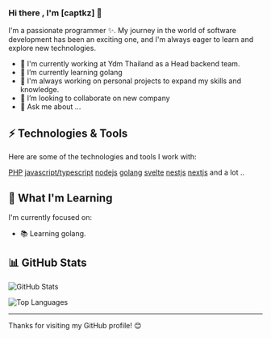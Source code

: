 ### Hi there , I'm [captkz] 👋

I'm a passionate programmer ✨. My journey in the world of software development has been an exciting one, and I'm always eager to learn and explore new technologies.

- 💼 I'm currently working at Ydm Thailand as a Head backend team.
- 🌱 I’m currently learning golang
- 🚀 I'm always working on personal projects to expand my skills and knowledge.
- 👯 I’m looking to collaborate on new company
- 💬 Ask me about ...

## ⚡ Technologies & Tools

Here are some of the technologies and tools I work with:

[PHP](https://www.php.net)
[javascript/typescript](https://www.typescriptlang.org)
[nodejs](https://nodejs.org)
[golang](https://go.dev)
[svelte](https://svelte.dev)
[nestjs](https://nestjs.com)
[nextjs](https://nextjs.org)
and a lot ..

## 🌱 What I'm Learning

I'm currently focused on:

- 📚 Learning golang.

## 📊 GitHub Stats

![GitHub Stats](https://github-readme-stats.vercel.app/api?username=captainkie&show_icons=true&count_private=true)

![Top Languages](https://github-readme-stats.vercel.app/api/top-langs/?username=captainkie&layout=compact)

---

Thanks for visiting my GitHub profile! 😊
